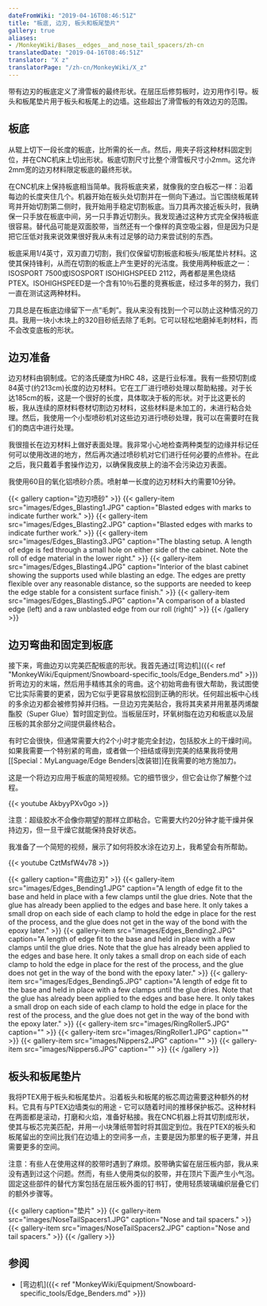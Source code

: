```yaml
---
dateFromWiki: "2019-04-16T08:46:51Z"
title: "板底, 边刃, 板头和板尾垫片"
gallery: true
aliases:
- /MonkeyWiki/Bases__edges__and_nose_tail_spacers/zh-cn
translatedDate: "2019-04-16T08:46:51Z"
translator: "X z"
translatorPage: "/zh-cn/MonkeyWiki/X_z"
---
```

带有边刃的板底定义了滑雪板的最终形状。在层压后修剪板时，边刃用作引导。板头和板尾垫片用于板头和板尾上的边墙。这些超出了滑雪板的有效边刃的范围。
 

## 板底

 
从辊上切下一段长度的板底，比所需的长一点。然后，用夹子将这种材料固定到位，并在CNC机床上切出形状。板底切割尺寸比整个滑雪板尺寸小2mm。这允许2mm宽的边刃材料限定板底的最终形状。

在CNC机床上保持板底相当简单。我将板底夹紧，就像我的空白板芯一样：沿着每边的长度夹住几个。机器开始在板头处切割并在一侧向下通过。当它围绕板尾转弯并开始切割第二侧时，我开始用手稳定切割板底。当刀具再次接近板头时，我确保一只手放在板底中间，另一只手靠近切割头。我发现通过这种方式完全保持板底很容易。替代品可能是双面胶带，当然还有一个像样的真空吸尘器，但是因为只是把它压低对我来说效果很好我从未有过足够的动力来尝试别的东西。 

板底采用1/4英寸，双刃直刀切割，我们仅保留切割板底和板头/板尾垫片材料。这使其保持锋利，从而在切割的板底上产生更好的光洁度。我使用两种板底之一：ISOSPORT 7500或ISOSPORT ISOHIGHSPEED 2112，两者都是黑色烧结PTEX。ISOHIGHSPEED是一个含有10％石墨的竞赛板底，经过多年的努力，我们一直在测试这两种材料。

刀具总是在板底边缘留下一点“毛刺”。我从来没有找到一个可以防止这种情况的刀具。我用一块小木块上的320目砂纸去除了毛刺。它可以轻松地磨掉毛刺材料，而不会改变底板的形状。


## 边刃准备

 
边刃材料由钢制成。它的洛氏硬度为HRC 48，这是行业标准。我有一些预切割成84英寸(约213cm)长度的边刃材料。它在工厂进行喷砂处理以帮助粘接。对于长达185cm的板，这是一个很好的长度，具体取决于板的形状。对于比这更长的板，我从连续的原材料卷材切割边刃材料，这些材料是未加工的，未进行粘合处理。然后，我使用一个小型喷砂机对这些边刃进行喷砂处理，我可以在需要时在我们的商店中进行处理。

我很擅长在边刃材料上做好表面处理。我非常小心地检查两种类型的边缘并标记任何可以使用改进的地方，然后再次通过喷砂机对它们进行任何必要的点修补。在此之后，我只戴着手套操作边刃，以确保我皮肤上的油不会污染边刃表面。

我使用60目的氧化铝喷砂介质。喷射单一长度的边刃材料大约需要10分钟。


{{< gallery  caption="边刃喷砂" >}}
{{< gallery-item src="images/Edges_Blasting1.JPG" caption="Blasted edges with marks to indicate further work." >}}
{{< gallery-item src="images/Edges_Blasting2.JPG" caption="Blasted edges with marks to indicate further work." >}}
{{< gallery-item src="images/Edges_Blasting3.JPG" caption="The blasting setup. A length of edge is fed through a small hole on either side of the cabinet. Note the roll of edge material in the lower right." >}}
{{< gallery-item src="images/Edges_Blasting4.JPG" caption="Interior of the blast cabinet showing the supports used while blasting an edge. The edges are pretty flexible over any reasonable distance, so the supports are needed to keep the edge stable for a consistent surface finish." >}}
{{< gallery-item src="images/Edges_Blasting5.JPG" caption="A comparison of a blasted edge (left) and a raw unblasted edge from our roll (right)" >}}
{{< /gallery >}}



## 边刃弯曲和固定到板底

 
接下来，弯曲边刃以完美匹配板底的形状。我首先通过[弯边机]({{< ref "MonkeyWiki/Equipment/Snowboard-specific_tools/Edge_Benders.md" >}})折弯边刃的末端，然后用手精练其余的弯曲。这个初始弯曲有很大帮助，我试图使它比实际需要的更紧，因为它似乎更容易放松回到正确的形状。任何超出板中心线的多余边刃都会被修剪掉并归档。一旦边刃完美贴合，我将其夹紧并用氰基丙烯酸酯胶（Super Glue）暂时固定到位。当板层压时，环氧树脂在边刃和板底以及层压板的其余部分之间提供最终粘合。

有时它会很快，但通常需要大约2个小时才能完全封边，包括胶水上的干燥时间。如果我需要一个特别紧的弯曲，或者做一个扭结或得到完美的结果我将使用[[Special：MyLanguage/Edge Benders|改装钳]]在我需要的地方施加力。

这是一个将边刃应用于板底的简短视频。它的细节很少，但它会让你了解整个过程。

{{< youtube AkbyyPXv0go >}}

注意：超级胶水不会像你期望的那样立即粘合。它需要大约20分钟才能干燥并保持边刃，但一旦干燥它就能保持良好状态。 

我准备了一个简短的视频，展示了如何将胶水涂在边刃上，我希望会有所帮助。

{{< youtube CztMsfW4v78 >}}


{{< gallery  caption="弯曲边刃" >}}
{{< gallery-item src="images/Edges_Bending1.JPG" caption="A length of edge fit to the base and held in place with a few clamps until the glue dries. Note that the glue has already been applied to the edges and base here. It only takes a small drop on each side of each clamp to hold the edge in place for the rest of the process, and the glue does not get in the way of the bond with the epoxy later." >}}
{{< gallery-item src="images/Edges_Bending2.JPG" caption="A length of edge fit to the base and held in place with a few clamps until the glue dries. Note that the glue has already been applied to the edges and base here. It only takes a small drop on each side of each clamp to hold the edge in place for the rest of the process, and the glue does not get in the way of the bond with the epoxy later." >}}
{{< gallery-item src="images/Edges_Bending5.JPG" caption="A length of edge fit to the base and held in place with a few clamps until the glue dries. Note that the glue has already been applied to the edges and base here. It only takes a small drop on each side of each clamp to hold the edge in place for the rest of the process, and the glue does not get in the way of the bond with the epoxy later." >}}
{{< gallery-item src="images/RingRoller5.JPG" caption="" >}}
{{< gallery-item src="images/RingRoller1.JPG" caption="" >}}
{{< gallery-item src="images/Nippers2.JPG" caption="" >}}
{{< gallery-item src="images/Nippers6.JPG" caption="" >}}
{{< /gallery >}}



## 板头和板尾垫片

 
我将PTEX用于板头和板尾垫片。沿着板头和板尾的板芯周边需要这种额外的材料。它具有与PTEX边墙类似的用途 - 它可以随着时间的推移保护板芯。这种材料在两面都是滚动，打磨和火焰，准备好粘接。我在CNC机器上将其切割成形状，使其与板芯完美匹配，并用一小块薄纸带暂时将其固定到位。我在PTEX的板头和板尾留出的空间比我们在边墙上的空间多一点，主要是因为那里的板子更薄，并且需要更多的空间。

注意：有些人在使用这样的胶带时遇到了麻烦。胶带确实留在层压板内部，我从来没有遇到过这个问题。然而，有些人使用类似的胶带，并在顶片下面产生小气泡。固定这些部件的替代方案包括在层压板外面的钉书钉，使用轻质玻璃编织层叠它们的额外步骤等。

{{< gallery  caption="垫片" >}}
{{< gallery-item src="images/NoseTailSpacers1.JPG" caption="Nose and tail spacers." >}}
{{< gallery-item src="images/NoseTailSpacers2.JPG" caption="Nose and tail spacers." >}}
{{< /gallery >}}



## 参阅

- [弯边机]({{< ref "MonkeyWiki/Equipment/Snowboard-specific_tools/Edge_Benders.md" >}})


